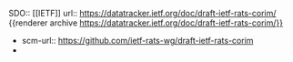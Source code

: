 SDO:: [[IETF]]
url:: https://datatracker.ietf.org/doc/draft-ietf-rats-corim/
{{renderer archive https://datatracker.ietf.org/doc/draft-ietf-rats-corim/}}

- scm-url:: https://github.com/ietf-rats-wg/draft-ietf-rats-corim
-